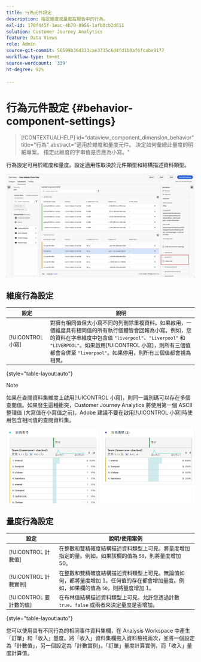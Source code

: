 ```yaml
---
title: 行為元件設定
description: 指定維度或量度在報告中的行為。
exl-id: 170f445f-1eac-4b70-8956-1afb0cb2d611
solution: Customer Journey Analytics
feature: Data Views
role: Admin
source-git-commit: 50599b36d333cae3735c6d4fd1b0af6fcabe9177
workflow-type: tm+mt
source-wordcount: '339'
ht-degree: 92%

---
```


# 行為元件設定 {#behavior-component-settings}

<!-- markdownlint-disable MD034 -->

>[!CONTEXTUALHELP]
>id="dataview_component_dimension_behavior"
>title="行為"
>abstract="適用於維度和量度元件。 決定如何彙總此量度的明細專案。 指定此維度的字串值是否應為小寫。"

<!-- markdownlint-enable MD034 -->


行為設定可用於維度和量度。設定適用性取決於元件類型和結構描述資料類型。

![行為設定](../assets/behavior-settings.png)

## 維度行為設定

| 設定 | 說明 |
| --- | --- |
| [!UICONTROL 小寫] | 對擁有相同值但大小寫不同的列刪除重複資料。如果啟用，一個維度具有相同值的所有執行個體皆會回報為小寫。例如，您的資料在字串維度中包含值 `"liverpool"`、`"Liverpool"` 和 `"LIVERPOOL"`。如果啟用[!UICONTROL 小寫]，則所有三個值都會合併至 `"liverpool"`。如果停用，則所有三個值都會視為相異。 |

{style="table-layout:auto"}

>[!NOTE]
>
>如果在查閱資料集維度上啟用[!UICONTROL 小寫]，則同一識別碼可以存在多個查閱值。如果發生這種衝突，Customer Journey Analytics 將使用第一個 ASCII 整理值 (大寫值在小寫值之前)。Adobe 建議不要在啟用[!UICONTROL 小寫]時使用包含相同值的查閱資料集。

![區分大小寫維度](../assets/case-sens-workspace.png)

## 量度行為設定

| 設定 | 說明/使用案例 |
| --- | --- |
| [!UICONTROL 計數值] | 在整數和雙精確度結構描述資料類型上可見。將量度增加指定的量。例如，如果該欄的值為 `50`，則將量度增加 50。 |
| [!UICONTROL 計數實例] | 在整數和雙精確度結構描述資料類型上可見。無論值如何，都將量度增加 1。任何值的存在都會增加量度。例如，如果欄的值為 `50`，則將量度增加 1。 |
| [!UICONTROL 要計數的值] | 在布林值結構描述資料類型上可見。允許您透過計數 `true`、`false` 或兩者來決定量度是否增加。 |

{style="table-layout:auto"}

您可以使用具有不同行為的相同事件資料集欄，在 Analysis Workspace 中產生「訂單」和「收入」量度。將「收入」資料集欄拖入資料檢視兩次，並將一個設定為「計數值」，另一個設定為「計數實例」。「訂單」量度計算實例，而「收入」量度計算值。
